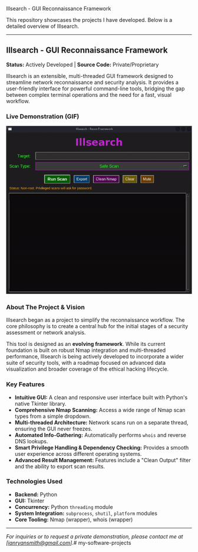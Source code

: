 Illsearch - GUI Reconnaissance Framework

This repository showcases the projects I have developed. Below is a detailed overview of Illsearch.

---

## Illsearch - GUI Reconnaissance Framework

**Status:** Actively Developed | **Source Code:** Private/Proprietary

Illsearch is an extensible, multi-threaded GUI framework designed to streamline network reconnaissance and security analysis. It provides a user-friendly interface for powerful command-line tools, bridging the gap between complex terminal operations and the need for a fast, visual workflow.

### Live Demonstration (GIF)

![Illsearch Demo](https://github.com/Illestonline/my-software-projects/blob/main/illsearch-demo.gif)

### About The Project & Vision

Illsearch began as a project to simplify the reconnaissance workflow. The core philosophy is to create a central hub for the initial stages of a security assessment or network analysis.

This tool is designed as an **evolving framework**. While its current foundation is built on robust Nmap integration and multi-threaded performance, Illsearch is being actively developed to incorporate a wider suite of security tools, with a roadmap focused on advanced data visualization and broader coverage of the ethical hacking lifecycle.

### Key Features

*   **Intuitive GUI:** A clean and responsive user interface built with Python's native Tkinter library.
*   **Comprehensive Nmap Scanning:** Access a wide range of Nmap scan types from a simple dropdown.
*   **Multi-threaded Architecture:** Network scans run on a separate thread, ensuring the GUI never freezes.
*   **Automated Info-Gathering:** Automatically performs `whois` and reverse DNS lookups.
*   **Smart Privilege Handling & Dependency Checking:** Provides a smooth user experience across different operating systems.
*   **Advanced Result Management:** Features include a "Clean Output" filter and the ability to export scan results.

### Technologies Used

*   **Backend:** Python
*   **GUI:** Tkinter
*   **Concurrency:** Python `threading` module
*   **System Integration:** `subprocess`, `shutil`, `platform` modules
*   **Core Tooling:** Nmap (wrapper), whois (wrapper)

---
*For inquiries or to request a private demonstration, please contact me at [ianryansmith@gmail.com].*# my-software-projects

